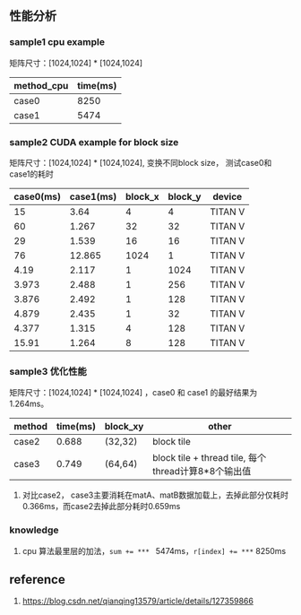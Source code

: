 

## 性能分析
### sample1 cpu example
矩阵尺寸：[1024,1024] * [1024,1024] 

| method_cpu  | time(ms) | 
| ----------- |--------- |
| case0       | 8250     |
| case1       | 5474     |

### sample2 CUDA example for block size
矩阵尺寸：[1024,1024] * [1024,1024], 变换不同block size， 测试case0和case1的耗时

| case0(ms)| case1(ms)| block_x | block_y | device  | 
| -------- | -------- |-------- |-------- | ------- |
| 15       | 3.64     | 4       | 4       | TITAN V |
| 60       | 1.267    | 32      | 32      | TITAN V |
| 29       | 1.539    | 16      | 16      | TITAN V |
| 76       | 12.865   | 1024    | 1       | TITAN V |
| 4.19     | 2.117    | 1       | 1024    | TITAN V |
| 3.973    | 2.488    | 1       | 256     | TITAN V |
| 3.876    | 2.492    | 1       | 128     | TITAN V |
| 4.879    | 2.435    | 1       | 32      | TITAN V |
| 4.377    | 1.315    | 4       | 128     | TITAN V |
| 15.91    | 1.264    | 8       | 128     | TITAN V |

### sample3 优化性能
矩阵尺寸：[1024,1024] * [1024,1024] ，case0 和 case1 的最好结果为1.264ms。

| method   | time(ms) | block_xy | other      |  
| -------- |--------- |--------- | ---------- |
| case2    |  0.688   | (32,32)  | block tile |
| case3    |  0.749   | (64,64)  | block tile + thread tile, 每个thread计算8*8个输出值 |

1. 对比case2， case3主要消耗在matA、matB数据加载上，去掉此部分仅耗时0.366ms，而case2去掉此部分耗时0.659ms

### knowledge

1. cpu 算法最里层的加法，`sum += *** ` 5474ms，`r[index] += ***` 8250ms



## reference
1. https://blog.csdn.net/qianqing13579/article/details/127359866